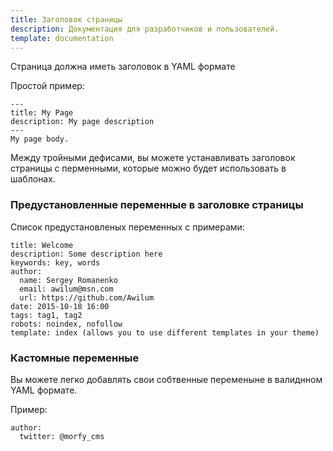 ```yaml
---
title: Заголовок страницы
description: Документация для разработчиков и пользователей.
template: documentation
---
```


Страница должна иметь заголовок в YAML формате

Простой пример:  

```
---
title: My Page
description: My page description
---
My page body.
```

Между тройными дефисами, вы можете устанавливать заголовок страницы с перменными, которые можно будет использовать в шаблонах.  


### Предустановленные переменные в заголовке страницы
Список предустановленых переменных с примерами:
```
title: Welcome  
description: Some description here   
keywords: key, words
author:
  name: Sergey Romanenko
  email: awilum@msn.com
  url: https://github.com/Awilum
date: 2015-10-18 16:00
tags: tag1, tag2
robots: noindex, nofollow  
template: index (allows you to use different templates in your theme)  
```


### Кастомные переменные
Вы можете легко добавлять свои собтвенные переменыне в валиднном YAML формате.  

Пример:   
```
author:
  twitter: @morfy_cms
```
